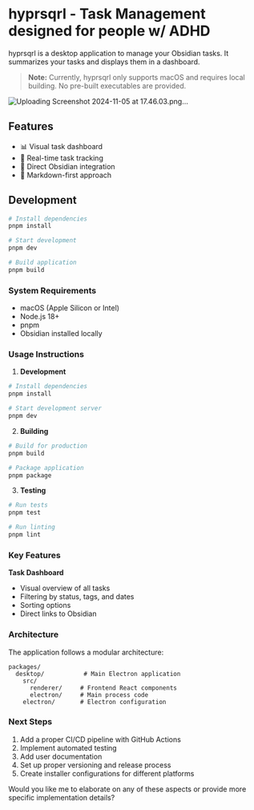 # hyprsqrl - Task Management designed for people w/ ADHD

hyprsqrl is a desktop application to manage your Obsidian tasks. It summarizes your tasks and displays them in a dashboard.

> **Note:** Currently, hyprsqrl only supports macOS and requires local building. No pre-built executables are provided.
> 
![Uploading Screenshot 2024-11-05 at 17.46.03.png…]()


## Features

- 📊 Visual task dashboard
- 🔄 Real-time task tracking
- 🔗 Direct Obsidian integration
- 📝 Markdown-first approach

## Development


```bash
# Install dependencies
pnpm install

# Start development
pnpm dev

# Build application
pnpm build
```

### System Requirements

- macOS (Apple Silicon or Intel)
- Node.js 18+
- pnpm
- Obsidian installed locally



### Usage Instructions

1. **Development**
```bash
# Install dependencies
pnpm install

# Start development server
pnpm dev
```

2. **Building**
```bash
# Build for production
pnpm build

# Package application
pnpm package
```

3. **Testing**
```bash
# Run tests
pnpm test

# Run linting
pnpm lint
```

### Key Features

**Task Dashboard**
- Visual overview of all tasks
- Filtering by status, tags, and dates
- Sorting options
- Direct links to Obsidian


### Architecture

The application follows a modular architecture:

```
packages/
  desktop/           # Main Electron application
    src/
      renderer/     # Frontend React components
      electron/     # Main process code
    electron/       # Electron configuration
```

### Next Steps

1. Add a proper CI/CD pipeline with GitHub Actions
2. Implement automated testing
3. Add user documentation
4. Set up proper versioning and release process
5. Create installer configurations for different platforms

Would you like me to elaborate on any of these aspects or provide more specific implementation details?
